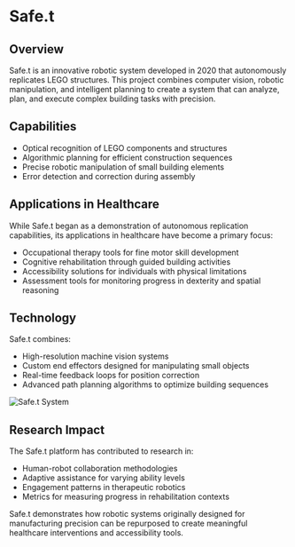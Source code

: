 # Safe.t

## Overview

Safe.t is an innovative robotic system developed in 2020 that autonomously replicates LEGO structures. This project combines computer vision, robotic manipulation, and intelligent planning to create a system that can analyze, plan, and execute complex building tasks with precision.

## Capabilities

- Optical recognition of LEGO components and structures
- Algorithmic planning for efficient construction sequences
- Precise robotic manipulation of small building elements
- Error detection and correction during assembly

## Applications in Healthcare

While Safe.t began as a demonstration of autonomous replication capabilities, its applications in healthcare have become a primary focus:
- Occupational therapy tools for fine motor skill development
- Cognitive rehabilitation through guided building activities
- Accessibility solutions for individuals with physical limitations
- Assessment tools for monitoring progress in dexterity and spatial reasoning

## Technology

Safe.t combines:
- High-resolution machine vision systems
- Custom end effectors designed for manipulating small objects
- Real-time feedback loops for position correction
- Advanced path planning algorithms to optimize building sequences

![Safe.t System](/images/creator0.webp)

## Research Impact

The Safe.t platform has contributed to research in:
- Human-robot collaboration methodologies
- Adaptive assistance for varying ability levels
- Engagement patterns in therapeutic robotics
- Metrics for measuring progress in rehabilitation contexts

Safe.t demonstrates how robotic systems originally designed for manufacturing precision can be repurposed to create meaningful healthcare interventions and accessibility tools. 